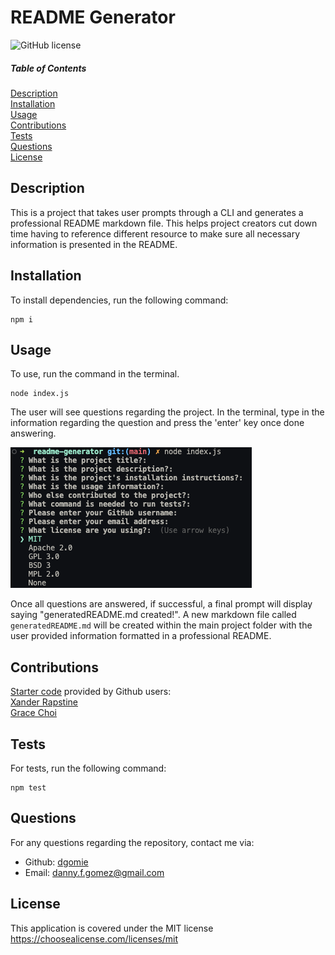 # README Generator

![GitHub license](https://img.shields.io/badge/license-MIT-blue.svg)

##### Table of Contents

[Description](#description)  
 [Installation](#installation)  
 [Usage](#usage)  
 [Contributions](#contributions)  
 [Tests](#tests)  
 [Questions](#questions)  
 [License](#license)

## Description

This is a project that takes user prompts through a CLI and generates a professional README markdown file. This helps project creators cut down time having to reference different resource to make sure all necessary information is presented in the README.

## Installation

To install dependencies, run the following command:

```
npm i
```

## Usage

To use, run the command in the terminal.

```
node index.js
```

The user will see questions regarding the project. In the terminal, type in the information regarding the question and press the 'enter' key once done answering.

![Screenshot of terminal displaying prompts for README generator](./assets/images/readme-gen.png)

Once all questions are answered, if successful, a final prompt will display saying "generatedREADME.md created!". A new markdown file called ```generatedREADME.md``` will be created within the main project folder with the user provided information formatted in a professional README.

## Contributions

[Starter code](https://github.com/gachoi06) provided by Github users:  
[Xander Rapstine](https://github.com/Xandromus)  
[Grace Choi](https://github.com/gachoi06)

## Tests

For tests, run the following command:

```
npm test
```

## Questions

For any questions regarding the repository, contact me via:

- Github: [dgomie](https://www.github.com/dgomie)
- Email: <a href="mailto:danny.f.gomez@gmail.com">danny.f.gomez@gmail.com</a>

## License

This application is covered under the MIT license  
 https://choosealicense.com/licenses/mit
